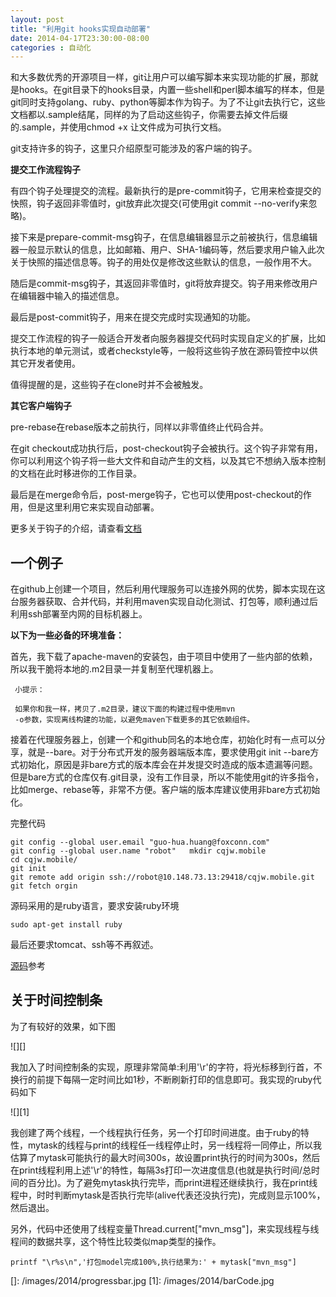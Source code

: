 ```yaml
---
layout: post
title: "利用git hooks实现自动部署"
date: 2014-04-17T23:30:00-08:00
categories : 自动化
---
```


 和大多数优秀的开源项目一样，git让用户可以编写脚本来实现功能的扩展，那就是hooks。在git目录下的hooks目录，内置一些shell和perl脚本编写的样本，但是git同时支持golang、ruby、python等脚本作为钩子。为了不让git去执行它，这些文档都以.sample结尾，同样的为了启动这些钩子，你需要去掉文件后缀的.sample，并使用chmod
 +x 让文件成为可执行文档。

 git支持许多的钩子，这里只介绍原型可能涉及的客户端的钩子。

 **提交工作流程钩子**

 有四个钩子处理提交的流程。最新执行的是pre-commit钩子，它用来检查提交的快照，钩子返回非零值时，git放弃此次提交(可使用git
 commit --no-verify来忽略)。

 接下来是prepare-commit-msg钩子，在信息编辑器显示之前被执行，信息编辑器一般显示默认的信息，比如邮箱、用户、SHA-1编码等，然后要求用户输入此次关于快照的描述信息等。钩子的用处仅是修改这些默认的信息，一般作用不大。

 随后是commit-msg钩子，其返回非零值时，git将放弃提交。钩子用来修改用户在编辑器中输入的描述信息。

 最后是post-commit钩子，用来在提交完成时实现通知的功能。

 提交工作流程的钩子一般适合开发者向服务器提交代码时实现自定义的扩展，比如执行本地的单元测试，或者checkstyle等，一般将这些钩子放在源码管控中以供其它开发者使用。

 值得提醒的是，这些钩子在clone时并不会被触发。

 **其它客户端钩子**

 pre-rebase在rebase版本之前执行，同样以非零值终止代码合并。

 在git
 checkout成功执行后，post-checkout钩子会被执行。这个钩子非常有用，你可以利用这个钩子将一些大文件和自动产生的文档，以及其它不想纳入版本控制的文档在此时移进你的工作目录。

 最后是在merge命令后，post-merge钩子，它也可以使用post-checkout的作用，但是这里利用它来实现自动部署。

更多关于钩子的介绍，请查看[文档][]

## 一个例子

在github上创建一个项目，然后利用代理服务可以连接外网的优势，脚本实现在这台服务器获取、合并代码，并利用maven实现自动化测试、打包等，顺利通过后利用ssh部署至内网的目标机器上。

**以下为一些必备的环境准备：**

首先，我下载了apache-maven的安装包，由于项目中使用了一些内部的依赖，所以我干脆将本地的.m2目录一并复制至代理机器上。

~~~~~~~~~~~~~~~~~~~~~~~~~~~~~~~~~~~~~~~~~~~~~~~~~~~~~~~~~~~~~~~~~~~~~~~~~~~~~~~~
 小提示：

 如果你和我一样，拷贝了.m2目录，建议下面的构建过程中使用mvn
 -o参数，实现离线构建的功能，以避免maven下载更多的其它依赖组件。
~~~~~~~~~~~~~~~~~~~~~~~~~~~~~~~~~~~~~~~~~~~~~~~~~~~~~~~~~~~~~~~~~~~~~~~~~~~~~~~~
接着在代理服务器上，创建一个和github同名的本地仓库，初始化时有一点可以分享，就是--bare。对于分布式开发的服务器端版本库，要求使用git
init
--bare方式初始化，原因是非bare方式的版本库会在并发提交时造成的版本遗漏等问题。但是bare方式的仓库仅有.git目录，没有工作目录，所以不能使用git的许多指令，比如merge、rebase等，非常不方便。客户端的版本库建议使用非bare方式初始化。

完整代码

    git config --global user.email "guo-hua.huang@foxconn.com"
    git config --global user.name "robot"   mkdir cqjw.mobile
    cd cqjw.mobile/
    git init
    git remote add origin ssh://robot@10.148.73.13:29418/cqjw.mobile.git
    git fetch orgin

源码采用的是ruby语言，要求安装ruby环境

    sudo apt-get install ruby

最后还要求tomcat、ssh等不再叙述。

[源码][]参考

## 关于时间控制条

为了有较好的效果，如下图

![][]

我加入了时间控制条的实现，原理非常简单:利用'\\r'的字符，将光标移到行首，不换行的前提下每隔一定时间比如1秒，不断刷新打印的信息即可。我实现的ruby代码如下

![][1]

我创建了两个线程，一个线程执行任务，另一个打印时间进度。由于ruby的特性，mytask的线程与print的线程任一线程停止时，另一线程将一同停止，所以我估算了mytask可能执行的最大时间300s，故设置print执行的时间为300s，然后在print线程利用上述'\\r'的特性，每隔3s打印一次进度信息(也就是执行时间/总时间的百分比)。为了避免mytask执行完毕，而print进程还继续执行，我在print线程中，时时判断mytask是否执行完毕(alive代表还没执行完)，完成则显示100%，然后退出。

另外，代码中还使用了线程变量Thread.current["mvn\_msg"]，来实现线程与线程间的数据共享，这个特性比较类似map类型的操作。

    printf "\r%s\n",'打包model完成100%,执行结果为:' + mytask["mvn_msg"]

  [文档]: http://git-scm.com/book/en/Customizing-Git-Git-Hooks
  [源码]: https://github.com/51write/autodeploy.git
  []: /images/2014/progressbar.jpg
  [1]: /images/2014/barCode.jpg
